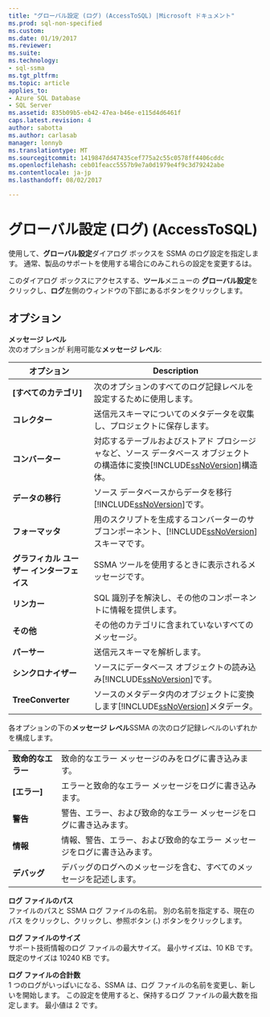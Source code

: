 ```yaml
---
title: "グローバル設定 (ログ) (AccessToSQL) |Microsoft ドキュメント"
ms.prod: sql-non-specified
ms.custom: 
ms.date: 01/19/2017
ms.reviewer: 
ms.suite: 
ms.technology:
- sql-ssma
ms.tgt_pltfrm: 
ms.topic: article
applies_to:
- Azure SQL Database
- SQL Server
ms.assetid: 835b09b5-eb42-47ea-b46e-e115d4d6461f
caps.latest.revision: 4
author: sabotta
ms.author: carlasab
manager: lonnyb
ms.translationtype: MT
ms.sourcegitcommit: 1419847dd47435cef775a2c55c0578ff4406cddc
ms.openlocfilehash: ceb01feacc5557b9e7a0d1979e4f9c3d79242abe
ms.contentlocale: ja-jp
ms.lasthandoff: 08/02/2017

---
```

# <a name="global-settings-logging-accesstosql"></a>グローバル設定 (ログ) (AccessToSQL)
使用して、**グローバル設定**ダイアログ ボックスを SSMA のログ設定を指定します。 通常、製品のサポートを使用する場合にのみこれらの設定を変更するは。  
  
このダイアログ ボックスにアクセスする、**ツール**メニューの **グローバル設定**をクリックし、**ログ**左側のウィンドウの下部にあるボタンをクリックします。  
  
## <a name="options"></a>オプション  
**メッセージ レベル**  
次のオプションが 利用可能な**メッセージ レベル**:  
  
|オプション|Description|  
|----------|---------------|  
|**[すべてのカテゴリ]**|次のオプションのすべてのログ記録レベルを設定するために使用します。|  
|**コレクター**|送信元スキーマについてのメタデータを収集し、プロジェクトに保存します。|  
|**コンバーター**|対応するテーブルおよびストアド プロシージャなど、ソース データベース オブジェクトの構造体に変換[!INCLUDE[ssNoVersion](../../includes/ssnoversion_md.md)]構造体。|  
|**データの移行**|ソース データベースからデータを移行[!INCLUDE[ssNoVersion](../../includes/ssnoversion_md.md)]です。|  
|**フォーマッタ**|用のスクリプトを生成するコンバーターのサブコンポーネント、[!INCLUDE[ssNoVersion](../../includes/ssnoversion_md.md)]スキーマです。|  
|**グラフィカル ユーザー インターフェイス**|SSMA ツールを使用するときに表示されるメッセージです。|  
|**リンカー**|SQL 識別子を解決し、その他のコンポーネントに情報を提供します。|  
|**その他**|その他のカテゴリに含まれていないすべてのメッセージ。|  
|**パーサー**|送信元スキーマを解析します。|  
|**シンクロナイザー**|ソースにデータベース オブジェクトの読み込み[!INCLUDE[ssNoVersion](../../includes/ssnoversion_md.md)]です。|  
|**TreeConverter**|ソースのメタデータ内のオブジェクトに変換します[!INCLUDE[ssNoVersion](../../includes/ssnoversion_md.md)]メタデータ。|  
  
各オプションの下の**メッセージ レベル**SSMA の次のログ記録レベルのいずれかを構成します。  
  
|||  
|-|-|  
|**致命的なエラー**|致命的なエラー メッセージのみをログに書き込みます。|  
|**[エラー]**|エラーと致命的なエラー メッセージをログに書き込みます。|  
|**警告**|警告、エラー、および致命的なエラー メッセージをログに書き込みます。|  
|**情報**|情報、警告、エラー、および致命的なエラー メッセージをログに書き込みます。|  
|**デバッグ**|デバッグのログへのメッセージを含む、すべてのメッセージを記述します。|  
  
**ログ ファイルのパス**  
ファイルのパスと SSMA ログ ファイルの名前。 別の名前を指定する、現在のパス をクリックし、クリックし、参照ボタン (**.**) ボタンをクリックします。  
  
**ログ ファイルのサイズ**  
サポート技術情報のログ ファイルの最大サイズ。 最小サイズは、10 KB です。 既定のサイズは 10240 KB です。  
  
**ログ ファイルの合計数**  
1 つのログがいっぱいになる、SSMA は、ログ ファイルの名前を変更し、新しいを開始します。 この設定を使用すると、保持するログ ファイルの最大数を指定します。 最小値は 2 です。  
  

